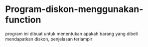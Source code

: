 # Program-diskon-menggunakan-function
program ini dibuat untuk menentukan apakah barang yang dibeli mendapatkan diskon, penjelasan terlampir
